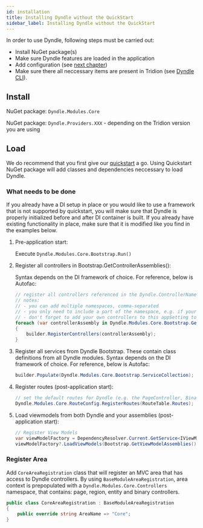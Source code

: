 ```yaml
---
id: installation
title: Installing Dyndle without the QuickStart
sidebar_label: Installing Dyndle without the QuickStart
---
```


In order to use Dyndle, following steps must be carried out:

- Install NuGet package(s)
- Make sure Dyndle features are loaded in the application
- Add configuration (see [next chapter](configuration))
- Make sure there all neccessary items are present in Tridion (see [Dyndle CLI](cli)).

## Install

NuGet package: `Dyndle.Modules.Core`

NuGet package: `Dyndle.Providers.XXX` - depending on the Tridion version you are using

## Load

We do recommend that you first give our [quickstart](getting-started) a go. Using Quickstart NuGet package will add classes and dependencies neccessary to load Dyndle.

### What needs to be done

If you already have a DI setup in place or you would like to use a framework that is not supported by quickstart, you will make sure that Dyndle is properly initialized before and after DI container is built. If you already have existing functionality in place, make sure that it is modified like you find in the examples below.

1. Pre-application start:

   Execute `Dyndle.Modules.Core.Bootstrap.Run()`

1. Register all controllers in Bootstrap.GetControllerAssemblies():

   Syntax depends on the DI framework of choice. For reference, below is Autofac:

   ```c#
   // register all controllers referenced in the Dyndle.ControllerNamespaces appSetting
   // notes:
   // - you can add multiple namespaces, comma-separated
   // - you only need to include a part of the namespace, e.g. if your controllers are in Acme.Web.Controllers, you can also configure them as 'Acme.Web'
   // - don't forget to add your own controllers to this appSetting too
   foreach (var controllerAssembly in Dyndle.Modules.Core.Bootstrap.GetControllerAssemblies())
   {
       builder.RegisterControllers(controllerAssembly);
   }
   ```

1. Register all services from Dyndle Bootstrap. These contain class definitions from all Dyndle modules. Syntax depends on the DI framework of choice. For reference, below is Autofac:

   ```c#
   builder.Populate(Dyndle.Modules.Core.Bootstrap.ServiceCollection);
   ```

1. Register routes (post-application start):

   ```c#
   // set the default routes for Dyndle (e.g. the PageController, BinaryController, etc)
   Dyndle.Modules.Core.RouteConfig.RegisterRoutes(RouteTable.Routes);
   ```

1. Load viewmodels from both Dyndle and your assemblies (post-application start):

   ```c#
   // Register View Models
   var viewModelFactory = DependencyResolver.Current.GetService<IViewModelFactory>();
   viewModelFactory?.LoadViewModels(Bootstrap.GetViewModelAssemblies());
   ```

### Register Area

Add `CoreAreaRegistration` class that will register an MVC area that has access to Dyndle controllers. By using `BaseModuleAreaRegistration`, area context is prepopulated with a `Dyndle.Modules.Core.Controllers` namespace, that contains: page, region, entity and binary controllers.

```c#
public class CoreAreaRegistration : BaseModuleAreaRegistration
{
    public override string AreaName => "Core";
}
```
